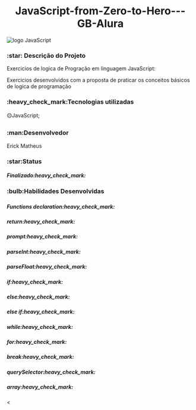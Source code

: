<h1 align="center"> JavaScript-from-Zero-to-Hero---GB-Alura </h1>

![logo JavaScript](https://user-images.githubusercontent.com/81599139/216068968-80126527-1114-4f9a-90e4-9c78da355aad.png)

<h3>:star: Descrição do Projeto</h3>
 
Exercicios de logica de Progração em linguagem JavaScript:

Exercicios desenvolvidos com a proposta de praticar os conceitos básicos de logica de programação

<h3>:heavy_check_mark:Tecnologias utilizadas</h3>

:yellow_circle:JavaScript;

<h3>:man:Desenvolvedor</h3>
<p>Erick Matheus</p>

<h3>:star:Status</h3>
<h5>Finalizado:heavy_check_mark:</h5>

<h3>:bulb:Habilidades Desenvolvidas<h3>
<h5>Functions declaration:heavy_check_mark:</h5>
<h5>return:heavy_check_mark:</h5>
<h5>prompt:heavy_check_mark:</h5>
<h5>parseInt:heavy_check_mark:</h5>
<h5>parseFloat:heavy_check_mark:</h5>
<h5>if:heavy_check_mark:</h5>
<h5>else:heavy_check_mark:</h5>
<h5>else if:heavy_check_mark:</h5>
<h5>while:heavy_check_mark:</h5>
<h5>for:heavy_check_mark:</h5>
<h5>break:heavy_check_mark:</h5>
<h5>querySelector:heavy_check_mark:</h5>
<h5>array:heavy_check_mark:</h5>

<
